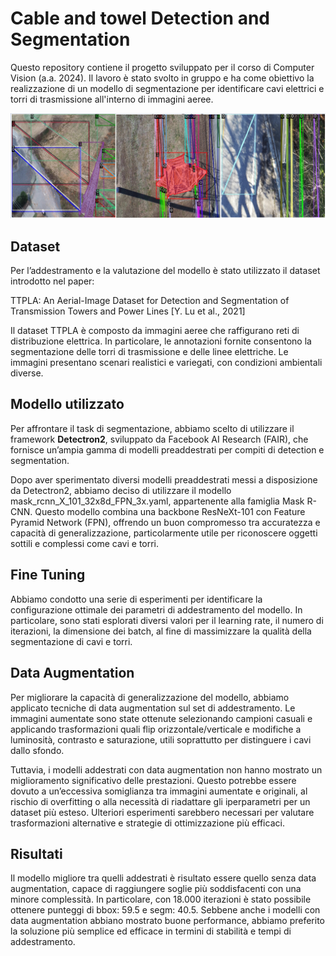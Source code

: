 # Cable and towel Detection and Segmentation

Questo repository contiene il progetto sviluppato per il corso di Computer Vision (a.a. 2024). Il lavoro è stato svolto in gruppo e ha come obiettivo la realizzazione di un modello di segmentazione per identificare cavi elettrici e torri di trasmissione all'interno di immagini aeree.

![Cable and Towel Detection and Segmentation](images/cable%20and%20tower%20detection.png)


## Dataset
Per l’addestramento e la valutazione del modello è stato utilizzato il dataset introdotto nel paper:

TTPLA: An Aerial-Image Dataset for Detection and Segmentation of Transmission Towers and Power Lines [Y. Lu et al., 2021]

Il dataset TTPLA è composto da immagini aeree che raffigurano reti di distribuzione elettrica. In particolare, le annotazioni fornite consentono la segmentazione delle torri di trasmissione e delle linee elettriche. Le immagini presentano scenari realistici e variegati, con condizioni ambientali diverse. 

## Modello utilizzato
Per affrontare il task di segmentazione, abbiamo scelto di utilizzare il framework **Detectron2**, sviluppato da Facebook AI Research (FAIR), che fornisce un’ampia gamma di modelli preaddestrati per compiti di detection e segmentation.

Dopo aver sperimentato diversi modelli preaddestrati messi a disposizione da Detectron2, abbiamo deciso di utilizzare il modello mask_rcnn_X_101_32x8d_FPN_3x.yaml, appartenente alla famiglia Mask R-CNN. Questo modello combina una backbone ResNeXt-101 con Feature Pyramid Network (FPN), offrendo un buon compromesso tra accuratezza e capacità di generalizzazione, particolarmente utile per riconoscere oggetti sottili e complessi come cavi e torri.

## Fine Tuning
Abbiamo condotto una serie di esperimenti per identificare la configurazione ottimale dei parametri di addestramento del modello. In particolare, sono stati esplorati diversi valori per il learning rate, il numero di iterazioni, la dimensione dei batch, al fine di massimizzare la qualità della segmentazione di cavi e torri.

## Data Augmentation
Per migliorare la capacità di generalizzazione del modello, abbiamo applicato tecniche di data augmentation sul set di addestramento. Le immagini aumentate sono state ottenute selezionando campioni casuali e applicando trasformazioni quali flip orizzontale/verticale e modifiche a luminosità, contrasto e saturazione, utili soprattutto per distinguere i cavi dallo sfondo.

Tuttavia, i modelli addestrati con data augmentation non hanno mostrato un miglioramento significativo delle prestazioni. Questo potrebbe essere dovuto a un’eccessiva somiglianza tra immagini aumentate e originali, al rischio di overfitting o alla necessità di riadattare gli iperparametri per un dataset più esteso. Ulteriori esperimenti sarebbero necessari per valutare trasformazioni alternative e strategie di ottimizzazione più efficaci.

## Risultati
Il modello migliore tra quelli addestrati è risultato essere quello senza data augmentation, capace di raggiungere soglie più soddisfacenti con una minore complessità. In particolare, con 18.000 iterazioni è stato possibile ottenere punteggi di bbox: 59.5 e segm: 40.5. Sebbene anche i modelli con data augmentation abbiano mostrato buone performance, abbiamo preferito la soluzione più semplice ed efficace in termini di stabilità e tempi di addestramento.
